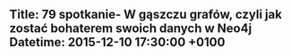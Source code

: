 Title: 79 spotkanie- W gąszczu grafów, czyli jak zostać bohaterem swoich danych w Neo4j
Datetime: 2015-12-10 17:30:00 +0100
-----------------
